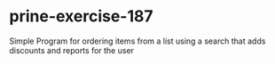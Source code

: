 # prine-exercise-187
Simple Program for ordering items from a list using a search that adds discounts and reports for the user
